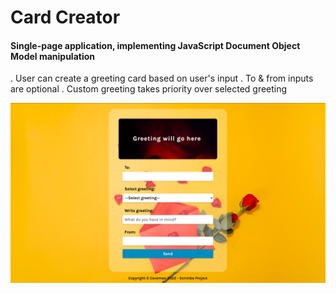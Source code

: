 # Card Creator

#### Single-page application, implementing JavaScript Document Object Model manipulation

. User can create a greeting card based on user's input
. To & from inputs are optional
. Custom greeting takes priority over selected greeting

![Screenshot](./images/preview.png)